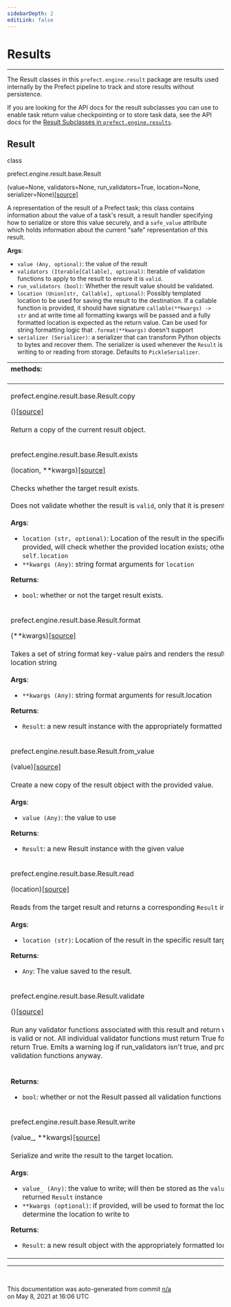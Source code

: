 ```yaml
---
sidebarDepth: 2
editLink: false
---
```

# Results
---
The Result classes in this `prefect.engine.result` package are results used internally by the Prefect pipeline to track and store results without persistence.

If you are looking for the API docs for the result subclasses you can use to enable task return value checkpointing or to store task data, see the API docs for the [Result Subclasses in `prefect.engine.results`](results.html).
 ## Result
 <div class='class-sig' id='prefect-engine-result-base-result'><p class="prefect-sig">class </p><p class="prefect-class">prefect.engine.result.base.Result</p>(value=None, validators=None, run_validators=True, location=None, serializer=None)<span class="source"><a href="https://github.com/PrefectHQ/prefect/blob/master/src/prefect/engine/result/base.py#L38">[source]</a></span></div>

A representation of the result of a Prefect task; this class contains information about the value of a task's result, a result handler specifying how to serialize or store this value securely, and a `safe_value` attribute which holds information about the current "safe" representation of this result.

**Args**:     <ul class="args"><li class="args">`value (Any, optional)`: the value of the result     </li><li class="args">`validators (Iterable[Callable], optional)`: Iterable of validation         functions to apply to the result to ensure it is `valid`.     </li><li class="args">`run_validators (bool)`: Whether the result value should be validated.     </li><li class="args">`location (Union[str, Callable], optional)`: Possibly templated location         to be used for saving the result to the destination. If a callable         function is provided, it should have signature `callable(**kwargs) ->         str` and at write time all formatting kwargs will be passed and a fully         formatted location is expected as the return value.  Can be used for         string formatting logic that `.format(**kwargs)` doesn't support     </li><li class="args">`serializer (Serializer)`: a serializer that can transform Python         objects to bytes and recover them. The serializer is used whenever the         `Result` is writing to or reading from storage. Defaults to         `PickleSerializer`.</li></ul>

|methods: &nbsp;&nbsp;&nbsp;&nbsp;&nbsp;&nbsp;&nbsp;&nbsp;&nbsp;&nbsp;&nbsp;&nbsp;&nbsp;&nbsp;&nbsp;&nbsp;&nbsp;&nbsp;&nbsp;&nbsp;&nbsp;&nbsp;&nbsp;&nbsp;&nbsp;&nbsp;&nbsp;&nbsp;&nbsp;&nbsp;&nbsp;&nbsp;&nbsp;&nbsp;&nbsp;&nbsp;&nbsp;&nbsp;&nbsp;&nbsp;&nbsp;&nbsp;&nbsp;&nbsp;&nbsp;&nbsp;&nbsp;&nbsp;&nbsp;&nbsp;&nbsp;&nbsp;&nbsp;&nbsp;&nbsp;&nbsp;&nbsp;&nbsp;&nbsp;&nbsp;&nbsp;&nbsp;&nbsp;&nbsp;&nbsp;&nbsp;&nbsp;&nbsp;&nbsp;&nbsp;&nbsp;&nbsp;&nbsp;&nbsp;&nbsp;&nbsp;&nbsp;&nbsp;&nbsp;&nbsp;&nbsp;&nbsp;&nbsp;&nbsp;&nbsp;&nbsp;&nbsp;&nbsp;&nbsp;&nbsp;&nbsp;&nbsp;&nbsp;&nbsp;&nbsp;&nbsp;&nbsp;&nbsp;&nbsp;&nbsp;&nbsp;&nbsp;&nbsp;&nbsp;&nbsp;&nbsp;&nbsp;&nbsp;&nbsp;&nbsp;&nbsp;&nbsp;&nbsp;&nbsp;&nbsp;&nbsp;&nbsp;&nbsp;&nbsp;&nbsp;&nbsp;&nbsp;&nbsp;&nbsp;&nbsp;&nbsp;&nbsp;&nbsp;&nbsp;&nbsp;&nbsp;&nbsp;&nbsp;&nbsp;&nbsp;&nbsp;&nbsp;&nbsp;&nbsp;&nbsp;&nbsp;&nbsp;&nbsp;&nbsp;&nbsp;&nbsp;&nbsp;&nbsp;&nbsp;&nbsp;|
|:----|
 | <div class='method-sig' id='prefect-engine-result-base-result-copy'><p class="prefect-class">prefect.engine.result.base.Result.copy</p>()<span class="source"><a href="https://github.com/PrefectHQ/prefect/blob/master/src/prefect/engine/result/base.py#L143">[source]</a></span></div>
<p class="methods">Return a copy of the current result object.</p>|
 | <div class='method-sig' id='prefect-engine-result-base-result-exists'><p class="prefect-class">prefect.engine.result.base.Result.exists</p>(location, **kwargs)<span class="source"><a href="https://github.com/PrefectHQ/prefect/blob/master/src/prefect/engine/result/base.py#L176">[source]</a></span></div>
<p class="methods">Checks whether the target result exists.<br><br>Does not validate whether the result is `valid`, only that it is present.<br><br>**Args**:     <ul class="args"><li class="args">`location (str, optional)`: Location of the result in the specific result target.         If provided, will check whether the provided location exists;         otherwise, will use `self.location`     </li><li class="args">`**kwargs (Any)`: string format arguments for `location`</li></ul> **Returns**:     <ul class="args"><li class="args">`bool`: whether or not the target result exists.</li></ul></p>|
 | <div class='method-sig' id='prefect-engine-result-base-result-format'><p class="prefect-class">prefect.engine.result.base.Result.format</p>(**kwargs)<span class="source"><a href="https://github.com/PrefectHQ/prefect/blob/master/src/prefect/engine/result/base.py#L155">[source]</a></span></div>
<p class="methods">Takes a set of string format key-value pairs and renders the result.location to a final location string<br><br>**Args**:     <ul class="args"><li class="args">`**kwargs (Any)`: string format arguments for result.location</li></ul> **Returns**:     <ul class="args"><li class="args">`Result`: a new result instance with the appropriately formatted location</li></ul></p>|
 | <div class='method-sig' id='prefect-engine-result-base-result-from-value'><p class="prefect-class">prefect.engine.result.base.Result.from_value</p>(value)<span class="source"><a href="https://github.com/PrefectHQ/prefect/blob/master/src/prefect/engine/result/base.py#L99">[source]</a></span></div>
<p class="methods">Create a new copy of the result object with the provided value.<br><br>**Args**:     <ul class="args"><li class="args">`value (Any)`: the value to use</li></ul> **Returns**:     <ul class="args"><li class="args">`Result`: a new Result instance with the given value</li></ul></p>|
 | <div class='method-sig' id='prefect-engine-result-base-result-read'><p class="prefect-class">prefect.engine.result.base.Result.read</p>(location)<span class="source"><a href="https://github.com/PrefectHQ/prefect/blob/master/src/prefect/engine/result/base.py#L197">[source]</a></span></div>
<p class="methods">Reads from the target result and returns a corresponding `Result` instance.<br><br>**Args**:     <ul class="args"><li class="args">`location (str)`: Location of the result in the specific result target.</li></ul> **Returns**:     <ul class="args"><li class="args">`Any`: The value saved to the result.</li></ul></p>|
 | <div class='method-sig' id='prefect-engine-result-base-result-validate'><p class="prefect-class">prefect.engine.result.base.Result.validate</p>()<span class="source"><a href="https://github.com/PrefectHQ/prefect/blob/master/src/prefect/engine/result/base.py#L114">[source]</a></span></div>
<p class="methods">Run any validator functions associated with this result and return whether the result is valid or not.  All individual validator functions must return True for this method to return True.  Emits a warning log if run_validators isn't true, and proceeds to run validation functions anyway.<br><br><br>**Returns**:     <ul class="args"><li class="args">`bool`: whether or not the Result passed all validation functions</li></ul></p>|
 | <div class='method-sig' id='prefect-engine-result-base-result-write'><p class="prefect-class">prefect.engine.result.base.Result.write</p>(value_, **kwargs)<span class="source"><a href="https://github.com/PrefectHQ/prefect/blob/master/src/prefect/engine/result/base.py#L213">[source]</a></span></div>
<p class="methods">Serialize and write the result to the target location.<br><br>**Args**:     <ul class="args"><li class="args">`value_ (Any)`: the value to write; will then be stored as the `value` attribute         of the returned `Result` instance     </li><li class="args">`**kwargs (optional)`: if provided, will be used to format the location template         to determine the location to write to</li></ul> **Returns**:     <ul class="args"><li class="args">`Result`: a new result object with the appropriately formatted location destination</li></ul></p>|

---
<br>


<p class="auto-gen">This documentation was auto-generated from commit <a href='https://github.com/PrefectHQ/prefect/commit/n/a'>n/a</a> </br>on May 8, 2021 at 16:06 UTC</p>